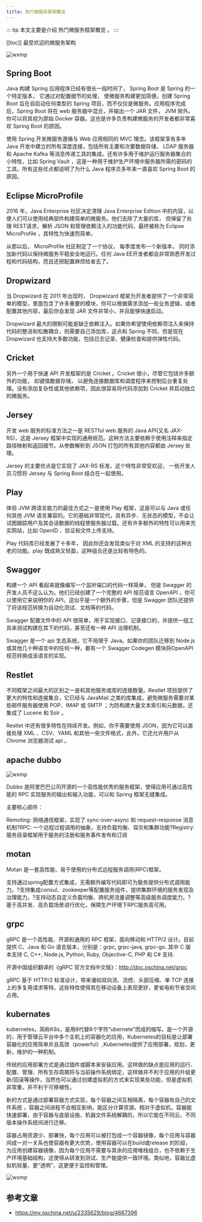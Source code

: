 ```yaml
---
title: 热门微服务框架概览
---
```


::: tip
本文主要是介绍 热门微服务框架概览 。
:::

[[toc]]
最受欢迎的微服务架构

<img class= "zoom-custom-imgs" :src="$withBase('/assets/img/framework/basic/microservinro-1.png')" alt="wxmp">

## Spring Boot

Java 构建 Spring 应用程序已经有很长一段时间了， Spring Boot 是 Spring 的一个特定版本， 它通过对配置细节的处理， 使微服务构建更加简便。创建 Spring Boot 旨在自启动任何类型的 Spring 项目，而不仅仅是微服务。应用程序完成后，Spring Boot 将在 web 服务器中混合，并输出一个 JAR 文件， JVM 除外。你可以将其视为原始 Docker 容器。这也是许多负责构建微服务的开发者都非常喜欢 Spring Boot 的原因。

使用 Spring 开发微服务遵循与 Web 应用相同的 MVC 理念。该框架享有多年 Java 开发中建立的所有深度连接，包括所有主要和次要数据存储、 LDAP 服务器和 Apache Kafka 等消息传递工具的集成。还有许多用于维护运行服务器集合的小特性，比如 Spring Vault ，这是一种用于维护生产环境中服务器所需的密码的工具。所有这些优点都说明了为什么 Java 程序员多年来一直喜欢 Spring Boot 的原因。



## Eclipse MicroProfile

2016 年，Java Enterprise 社区决定清理 Java Enterprise Edition 中的内容，以便人们可以使用经典部件构建简单的微服务。他们去除了大量的库， 但保留了处理 REST请求，解析 JSON 和管理依赖注入的功能代码，最终被称为 Eclipse MicroProfile ，其特性为快速而简单。

从那以后， MicroProfile 社区制定了一个协议， 每季度发布一个新版本， 同时添加新代码以保持微服务平稳安全地运行。任何 Java EE开发者都会非常熟悉开发过程和代码结构，而且还把配置麻烦给省去了。



## Dropwizard

当 Dropwizard 在 2011 年出现时， Dropwizard 框架为开发者提供了一个非常简单的模型，里面包含了许多重要的模块，你可以根据需求添加一些业务逻辑，或者配置其他内容，最后你会发现 JAR 文件非常小，并且能够快速启动。

Dropwizard 最大的限制可能是缺乏依赖注入。如果你希望使用依赖项注入来保持代码的整洁和松散耦合，则需要自己添加库，这点和 Spring 不同，但是现在Dropwizard 也支持大多数功能，包括日志记录、健康检查和提供弹性代码。



## Cricket

另外一个用于快速 API 开发框架的是 Cricket 。Cricket 很小，尽管它包括许多额外的功能， 如键值数据存储， 以避免连接数据库和调度程序来控制后台重复处理。没有添加复杂性或其他依赖项，因此很容易将代码添加到 Cricket 并启动独立的微服务。



## Jersey

开发 web 服务的标准方法之一是 RESTful web 服务的 Java API(又名 JAX-RS)，这是 Jersey 框架中实现的通用规范。这种方法主要依赖于使用注释来指定路径映射和返回细节。从参数解析到 JSON 打包的所有其他内容都由 Jersey 处理。

Jersey 的主要优点是它实现了 JAX-RS 标准，这个特性非常受欢迎， 一些开发人员习惯将 Jersey 与 Spring Boot 结合在一起使用。



## Play

体验 JVM 跨语言能力的最佳方式之一是使用 Play 框架，这是可以与 Java 或任何其他 JVM 语言兼容的。它的基础非常现代，具有异步、无状态的模型，不会让试图跟踪用户及其会话数据的线程使服务器过载。还有许多额外的特性可以用来充实网站，比如 OpenID 、验证和文件上传支持。

Play 代码库已经发展了十多年， 因此你还会发现类似于对 XML 的支持的这种古老的功能。play 既成熟又轻盈，这种组合还是比较有特色的。



## Swagger

构建一个 API 看起来就像编写一个监听端口的代码一样简单， 但是 Swagger 的开发人员不这么认为。他们已经创建了一个完整的 API 规范语言 OpenAPI ，你可以使用它来说明你的 API。这似乎是一个额外的步骤，但是 Swagger 团队还提供了将该规范转换为自动化测试、文档等的代码。

Swagger 配置文件中的 API 很简单，用于实现接口、记录接口的，并提供一组工具来测试构建在其下的代码，甚至还有一种 API 治理机制。

Swagger 是一个 api 生态系统，它不局限于 Java。如果你的团队迁移到 Node.js或其他几十种语言中的任何一种，都有一个 Swagger Codegen 模块将OpenAPI 规范转换成该语言的实现。



## Restlet

不同框架之间最大的区别之一是和其他服务或库的连接数量。Restlet 项目提供了更大的特性和连接集合，它已经与 JavaMail 之类的库集成，避免微服务需要对某些邮件服务器使用 POP、IMAP 或 SMTP ；为防构建大量文本索引和元数据，还集成了 Lucene 和 Solr 。

Restlet 中还有很多特性在持续开发。例如，你不需要使用 JSON，因为它可以直接处理 XML 、CSV、YAML 和其他一些文件格式，此外，它还允许用户从Chrome 浏览器测试 api 。



## apache dubbo

<img class= "zoom-custom-imgs" :src="$withBase('/assets/img/framework/basic/microservinro-2.png')" alt="wxmp">

Dubbo 是阿里巴巴公司开源的一个高性能优秀的服务框架，使得应用可通过高性能的 RPC 实现服务的输出和输入功能，可以和 Spring 框架无缝集成。

主要核心部件：

Remoting: 网络通信框架，实现了 sync-over-async 和 request-response 消息机制?RPC: 一个远程过程调用的抽象，支持负载均衡、容灾和集群功能?Registry: 服务目录框架用于服务的注册和服务事件发布和订阅



## motan

Motan 是一套高性能、易于使用的分布式远程服务调用(RPC)框架。

支持通过spring配置方式集成，无需额外编写代码即可为服务提供分布式调用能力。?支持集成consul、zookeeper等配置服务组件，提供集群环境的服务发现及治理能力。?支持动态自定义负载均衡、跨机房流量调整等高级服务调度能力。?基于高并发、高负载场景进行优化，保障生产环境下RPC服务高可用。



## grpc

gRPC 是一个高性能、开源和通用的 RPC 框架，面向移动和 HTTP/2 设计。目前提供 C、Java 和 Go 语言版本，分别是：grpc, grpc-java, grpc-go. 其中 C 版本支持 C, C++, Node.js, Python, Ruby, Objective-C, PHP 和 C# 支持.

开源中国组织翻译的《gRPC 官方文档中文版》：http://doc.oschina.net/grpc

gRPC 基于 HTTP/2 标准设计，带来诸如双向流、流控、头部压缩、单 TCP 连接上的多复用请求等特。这些特性使得其在移动设备上表现更好，更省电和节省空间占用。



## kubernates

kubernetes，简称K8s，是用8代替8个字符“ubernete”而成的缩写。是一个开源的，用于管理云平台中多个主机上的容器化的应用，Kubernetes的目标是让部署容器化的应用简单并且高效（powerful）,Kubernetes提供了应用部署，规划，更新，维护的一种机制。

传统的应用部署方式是通过插件或脚本来安装应用。这样做的缺点是应用的运行、配置、管理、所有生存周期将与当前操作系统绑定，这样做并不利于应用的升级更新/回滚等操作，当然也可以通过创建虚拟机的方式来实现某些功能，但是虚拟机非常重，并不利于可移植性。

新的方式是通过部署容器方式实现，每个容器之间互相隔离，每个容器有自己的文件系统 ，容器之间进程不会相互影响，能区分计算资源。相对于虚拟机，容器能快速部署，由于容器与底层设施、机器文件系统解耦的，所以它能在不同云、不同版本操作系统间进行迁移。

容器占用资源少、部署快，每个应用可以被打包成一个容器镜像，每个应用与容器间成一对一关系也使容器有更大优势，使用容器可以在build或release 的阶段，为应用创建容器镜像，因为每个应用不需要与其余的应用堆栈组合，也不依赖于生产环境基础结构，这使得从研发到测试、生产能提供一致环境。类似地，容器比虚拟机轻量、更“透明”，这更便于监控和管理。

<img class= "zoom-custom-imgs" :src="$withBase('/assets/img/framework/basic/microservinro-3.png')" alt="wxmp">

## 参考文章
* https://my.oschina.net/u/2335629/blog/4667396